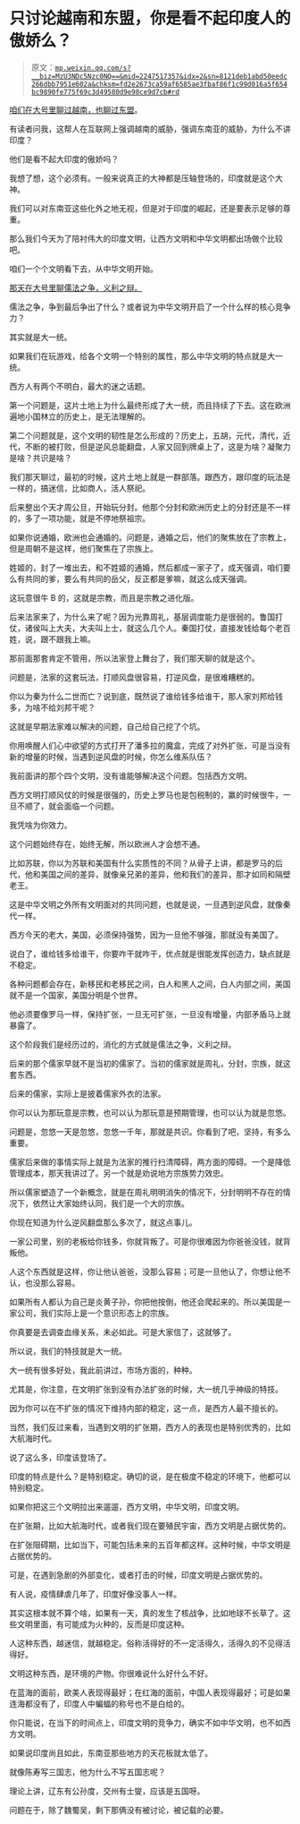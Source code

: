 # 只讨论越南和东盟，你是看不起印度人的傲娇么？

> 原文：[`mp.weixin.qq.com/s?__biz=MzU3NDc5Nzc0NQ==&mid=2247517357&idx=2&sn=8121deb1abd50eedc266dbb7951e602a&chksm=fd2e2673ca59af6585ae3fbaf86f1c99d016a5f654bc9890fe775f69c3d49580d9e98ce9d7cb#rd`](http://mp.weixin.qq.com/s?__biz=MzU3NDc5Nzc0NQ==&mid=2247517357&idx=2&sn=8121deb1abd50eedc266dbb7951e602a&chksm=fd2e2673ca59af6585ae3fbaf86f1c99d016a5f654bc9890fe775f69c3d49580d9e98ce9d7cb#rd)

[咱们在大号里聊过越南，也聊过东盟](http://mp.weixin.qq.com/s?__biz=MzU0MjYwNDU2Mw==&mid=2247505688&idx=2&sn=2856bd09fcc86e57087864e7a1370b5f&chksm=fb1abb64cc6d3272e4c645cf15c4de7b3f18b14003abfe6157ce608e7013d7813e7c733e9685&scene=21#wechat_redirect)。

有读者问我，这帮人在互联网上强调越南的威胁，强调东南亚的威胁，为什么不讲印度？

他们是看不起大印度的傲娇吗？

我想了想，这个必须有。一般来说真正的大神都是压轴登场的，印度就是这个大神。

我们可以对东南亚这些化外之地无视，但是对于印度的崛起，还是要表示足够的尊重。

那么我们今天为了陪衬伟大的印度文明，让西方文明和中华文明都出场做个比较吧。

咱们一个个文明看下去，从中华文明开始。

[那天在大号里聊儒法之争，义利之辩。](http://mp.weixin.qq.com/s?__biz=MzU0MjYwNDU2Mw==&mid=2247505721&idx=1&sn=93f2d5e62fad4671e978821b28eda03f&chksm=fb1abb45cc6d3253e89a09844149e0420aafa920cb2d7f6c13f5b3dd9751d85f2b798f94f72f&scene=21#wechat_redirect)

儒法之争，争到最后争出了什么？或者说为中华文明开启了一个什么样的核心竞争力？

其实就是大一统。

如果我们在玩游戏，给各个文明一个特别的属性，那么中华文明的特点就是大一统。

西方人有两个不明白，最大的迷之话题。

第一个问题是，这片土地上为什么最终形成了大一统，而且持续了下去。这在欧洲遍地小国林立的历史上，是无法理解的。

第二个问题就是，这个文明的韧性是怎么形成的？历史上，五胡，元代，清代，近代，不断的被打败，但是逆风总能翻盘，人家又回到牌桌上了，这是为啥？凝聚力是啥？共识是啥？

我们那天聊过，最初的时候，这片土地上就是一群部落。跟西方，跟印度的玩法是一样的，搞迷信，比如商人，活人祭祀。

后来整出个天才周公旦，开始玩分封。他那个分封和欧洲历史上的分封还是不一样的，多了一项功能，就是不停地祭祖宗。

如果你说通婚，欧洲也会通婚的。问题是，通婚之后，他们的聚焦放在了宗教上，但是周朝不是这样，他们聚焦在了宗族上。

姓姬的，封了一堆出去，和不姓姬的通婚，然后都成一家子了，成天强调，咱们要么有共同的爹，要么有共同的岳父，反正都是爹嘛，就这么成天强调。

这玩意很牛 B 的，这就是宗教，而且是宗教之进化版。

后来法家来了，为什么来了呢？因为光靠周礼，基层调度能力是很弱的。鲁国打仗，诸侯叫上大夫，大夫叫上士，就这么几个人。秦国打仗，直接发钱给每个老百姓，说，跟不跟我上嘛。

那前面那套肯定不管用，所以法家登上舞台了，我们那天聊的就是这个。

问题是，法家的这套玩法，打顺风盘很容易，打逆风盘，是很难糟糕的。

你以为秦为什么二世而亡？说到底，既然说了谁给钱多给谁干，那人家刘邦给钱多，为啥不给刘邦干呢？

这就是早期法家难以解决的问题，自己给自己挖了个坑。

你用唤醒人们心中欲望的方式打开了潘多拉的魔盒，完成了对外扩张，可是当没有新的增量的时候，当遇到逆风盘的时候，你怎么维系队伍？

我前面讲的那个四个文明，没有谁能够解决这个问题。包括西方文明。

西方文明打顺风仗的时候是很强的，历史上罗马也是包税制的，赢的时候很牛，一旦不顺了，就会面临一个问题。

我凭啥为你效力。

这个问题始终存在，始终无解，所以欧洲人才会想不通。

比如苏联，你以为苏联和美国有什么实质性的不同？从骨子上讲，都是罗马的后代，他和美国之间的差异，就像亲兄弟的差异，他和我们的差异，那才如同和隔壁老王。

这是中华文明之外所有文明面对的共同问题，也就是说，一旦遇到逆风盘，就像秦代一样。

西方今天的老大，美国，必须保持强势，因为一旦他不够强，那就没有美国了。

说白了，谁给钱多给谁干，你要咋干就咋干，优点就是很能发挥创造力，缺点就是不稳定。

各种问题都会存在，新移民和老移民之间，白人和黑人之间，白人内部之间，美国就不是一个国家，美国分明是个世界。

他必须要像罗马一样，保持扩张，一旦无可扩张，一旦没有增量，内部矛盾马上就暴露了。

这个阶段我们是经历过的，消化的方式就是儒法之争，义利之辩。

后来的那个儒家早就不是当初的儒家了。当初的儒家就是周礼，分封，宗族，就这套东西。

后来的儒家，实际上是披着儒家外衣的法家。

你可以认为那玩意是宗教，也可以认为那玩意是预期管理，也可以认为就是忽悠。

问题是，忽悠一天是忽悠，忽悠一千年，那就是共识。你看到了吧，坚持，有多么重要。

儒家后来做的事情实际上就是为法家的推行扫清障碍，两方面的障碍。一个是降低管理成本，那天我讲过了。另一个就是劝说地方宗族势力效忠。

所以儒家塑造了一个新概念，就是在周礼明明消失的情况下，分封明明不存在的情况下，依然让大家始终认同，我们是一个大的宗族。

你现在知道为什么逆风翻盘那么多次了，就这点事儿。

一家公司里，别的老板给你钱多，你就背叛了。可是你很难因为你爸爸没钱，就背叛他。

人这个东西就是这样，你让他认爸爸，没那么容易；可是一旦他认了，你想让他不认，也没那么容易。

如果所有人都认为自己是炎黄子孙，你把他按倒，他还会爬起来的。所以美国是一家公司，我们实际上是一个意识形态上的宗族。

你真要是去调查血缘关系，未必如此。可是大家信了，这就够了。

所以说，我们的特技就是大一统。

大一统有很多好处，我此前讲过，市场方面的，种种。

尤其是，你注意，在文明扩张到没有办法扩张的时候，大一统几乎神级的特技。

因为你可以在不扩张的情况下维持内部的稳定，这一点，是西方人最不擅长的。

当然，我们反过来看，当遇到文明的扩张期，西方人的表现也是特别优秀的，比如大航海时代。

说了这么多，印度该登场了。

印度的特点是什么？是特别稳定。确切的说，是在极度不稳定的环境下，他都可以特别稳定。

如果你把这三个文明拉出来遛遛，西方文明，中华文明，印度文明。

在扩张期，比如大航海时代，或者我们现在要殖民宇宙，西方文明是占据优势的。

在扩张阻碍期，比如当下，可能包括未来的五百年都这样。这种时候，中华文明是占据优势的。

可是，在遇到急剧的外部变化，或者打击的时候，印度文明是占据优势的。

有人说，疫情肆虐几年了，印度好像没事人一样。

其实这根本就不算个啥，如果有一天，真的发生了核战争，比如地球不长草了。这些文明里面，有可能成为火种的，反而是印度这种。

人这种东西，越迷信，就越稳定。俗称活得好的不一定活得久，活得久的不见得活得好。

文明这种东西，是环境的产物。你很难说什么好什么不好。

在蓝海的面前，欧美人表现得最好；在红海的面前，中国人表现得最好；可是如果连海都没有了，印度人中蝙蝠的称号也不是白给的。

你只能说，在当下的时间点上，印度文明的竞争力，确实不如中华文明，也不如西方文明。

如果说印度尚且如此，东南亚那些地方的天花板就太低了。

就像陈寿写三国志，他为什么不写五国志呢？

理论上讲，辽东有公孙度，交州有士燮，应该是五国呀。

问题在于，除了魏蜀吴，剩下那俩没有被讨论，被记载的必要。